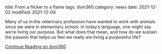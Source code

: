 title: From a flicker to a flame
tags: dvm360
category: news
date: 2021-12-02
modified: 2021-12-04

Many of us in the veterinary profession have wanted to work with animals since we were in elementary school. In today’s language, one might say we’re living our purpose. But what does that mean, and how do we sustain the passion that helps us feel we really are living a purposeful life?

[Continue Reading on dvm360](https://www.dvm360.com/view/from-a-flicker-to-a-flame-where-s-your-sense-of-purpose-)
